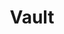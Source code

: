 ---
title: Vault
categories:
  - secret-store
docs:
  - id: java
    url: https://www.testcontainers.org/modules/vault/
    example: |
      ```
      var vault = new VaultContainer<>(DockerImageName.parse(("vault:1.6.1"));
      vault.start();
      ```
  - id: go
    url: https://golang.testcontainers.org/modules/vault/
    example: |
      ```
      ```
description: |
  A secure token vault
---